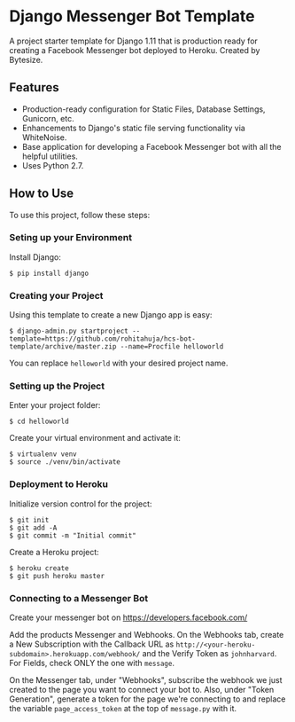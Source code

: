 # Django Messenger Bot Template

A project starter template for Django 1.11 that is production ready for creating a Facebook Messenger bot deployed to Heroku. Created by Bytesize.

## Features

- Production-ready configuration for Static Files, Database Settings, Gunicorn, etc.
- Enhancements to Django's static file serving functionality via WhiteNoise.
- Base application for developing a Facebook Messenger bot with all the helpful utilities.
- Uses Python 2.7.

## How to Use

To use this project, follow these steps:

### Seting up your Environment

Install Django:

    $ pip install django

### Creating your Project

Using this template to create a new Django app is easy:

    $ django-admin.py startproject --template=https://github.com/rohitahuja/hcs-bot-template/archive/master.zip --name=Procfile helloworld

You can replace ``helloworld`` with your desired project name.

### Setting up the Project

Enter your project folder:

    $ cd helloworld

Create your virtual environment and activate it:

    $ virtualenv venv
    $ source ./venv/bin/activate

### Deployment to Heroku

Initialize version control for the project:

    $ git init
    $ git add -A
    $ git commit -m "Initial commit"

Create a Heroku project:

    $ heroku create
    $ git push heroku master

### Connecting to a Messenger Bot

Create your messenger bot on https://developers.facebook.com/ 

Add the products Messenger and Webhooks. On the Webhooks tab, create a New Subscription with the Callback URL as `http://<your-heroku-subdomain>.herokuapp.com/webhook/` and the Verify Token as ``johnharvard``. For Fields, check ONLY the one with ``message``.

On the Messenger tab, under "Webhooks", subscribe the webhook we just created to the page you want to connect your bot to. Also, under "Token Generation", generate a token for the page we're connecting to and replace the variable ``page_access_token`` at the top of ``message.py`` with it.
